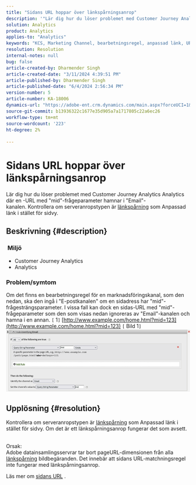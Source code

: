 ```yaml
---
title: "Sidans URL hoppar över länkspårningsanrop"
description: '"Lär dig hur du löser problemet med Customer Journey Analytics Analytics där en -URL med "mid"-frågeparameter hamnar i "Email"-kanalen."'
solution: Analytics
product: Analytics
applies-to: "Analytics"
keywords: "KCS, Marketing Channel, bearbetningsregel, anpassad länk, URL, hoppa över, spåra anrop, sida, vanliga frågor"
resolution: Resolution
internal-notes: null
bug: false
article-created-by: Dharmender Singh
article-created-date: "3/11/2024 4:39:51 PM"
article-published-by: Dharmender Singh
article-published-date: "6/4/2024 2:56:34 PM"
version-number: 5
article-number: KA-18006
dynamics-url: "https://adobe-ent.crm.dynamics.com/main.aspx?forceUCI=1&pagetype=entityrecord&etn=knowledgearticle&id=d6df2cf9-c5df-ee11-904c-6045bd05e816"
source-git-commit: b13936322c1677e35d905a7a1717805c22a6ec26
workflow-type: tm+mt
source-wordcount: '223'
ht-degree: 2%

---
```


# Sidans URL hoppar över länkspårningsanrop


Lär dig hur du löser problemet med Customer Journey Analytics Analytics där en -URL med &quot;mid&quot;-frågeparameter hamnar i &quot;Email&quot;-kanalen. Kontrollera om serveranropstypen är [länkspårning](https://experienceleague.adobe.com/docs/analytics/implementation/vars/functions/tl-method.html?lang=en) som Anpassad länk i stället för sidvy.

## Beskrivning {#description}


### <b> Miljö</b>

- Customer Journey Analytics
- Analytics 




### <b>Problem/symtom</b>

Om det finns en bearbetningsregel för en marknadsföringskanal, som den nedan, ska den ingå i &quot;E-postkanalen&quot; om en sidadress har &quot;mid&quot;-frågesträngsparameter.
I vissa fall kan dock en sidas-URL med &quot;mid&quot;-frågeparameter som den som visas nedan ignoreras av &quot;Email&quot;-kanalen och hamna i en annan.
`[` 1`]`  [http://www.example.com/home.html?mid=123](http://www.example.com/home.html?mid=123)
`[` Bild 1`]`
![](assets/___d9df2cf9-c5df-ee11-904c-6045bd05e816___.png)


## Upplösning {#resolution}




Kontrollera om serveranropstypen är [länkspårning](https://experienceleague.adobe.com/docs/analytics/implementation/vars/functions/tl-method.html?lang=en) som Anpassad länk i stället för sidvy. Om det är ett länkspårningsanrop fungerar det som avsett.




<br>Orsak:<br>
Adobe datainsamlingsservrar tar bort pageURL-dimensionen från alla [länkspårning](https://experienceleague.adobe.com/docs/analytics/implementation/vars/functions/tl-method.html?lang=en) bildbegäranden. Det innebär att sidans URL-matchningsregel inte fungerar med länkspårningsanrop.

Läs mer om [sidans URL](https://experienceleague.adobe.com/docs/analytics/implementation/vars/page-vars/pageurl.html?lang=en) .
